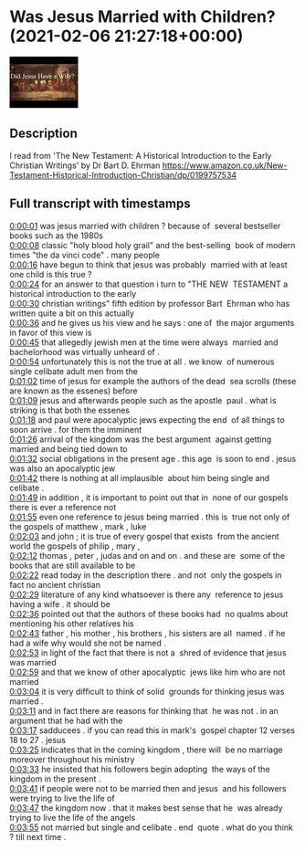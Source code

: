# Was Jesus Married with Children? (2021-02-06 21:27:18+00:00)

![alt Was Jesus Married with Children?](6uiAfPQIo_o.jpg "Was Jesus Married with Children?")

## Description

I read from 'The New Testament: A Historical Introduction to the Early Christian Writings' by Dr Bart D. Ehrman https://www.amazon.co.uk/New-Testament-Historical-Introduction-Christian/dp/0199757534



## Full transcript with timestamps

[0:00:01](https://youtu.be/6uiAfPQIo_o?t=1) was jesus married with children ? because of 
several bestseller books such as the 1980s    
[0:00:08](https://youtu.be/6uiAfPQIo_o?t=8) classic "holy blood holy grail" and the best-selling 
book of modern times "the da vinci code" . many people    
[0:00:16](https://youtu.be/6uiAfPQIo_o?t=16) have begun to think that jesus was probably 
married with at least one child is this true ?  
[0:00:24](https://youtu.be/6uiAfPQIo_o?t=24) for an answer to that question i turn to "THE NEW 
TESTAMENT a historical introduction to the early    
[0:00:30](https://youtu.be/6uiAfPQIo_o?t=30) christian writings" fifth edition by professor Bart 
Ehrman who has written quite a bit on this actually    
[0:00:36](https://youtu.be/6uiAfPQIo_o?t=36) and he gives us his view and he says : one of 
the major arguments in favor of this view is    
[0:00:45](https://youtu.be/6uiAfPQIo_o?t=45) that allegedly jewish men at the time were always 
married and bachelorhood was virtually unheard of .    
[0:00:54](https://youtu.be/6uiAfPQIo_o?t=54) unfortunately this is not the true at all . we know 
of numerous single celibate adult men from the    
[0:01:02](https://youtu.be/6uiAfPQIo_o?t=62) time of jesus for example the authors of the dead 
sea scrolls (these are known as the essenes) before    
[0:01:09](https://youtu.be/6uiAfPQIo_o?t=69) jesus and afterwards people such as the apostle 
paul . what is striking is that both the essenes    
[0:01:18](https://youtu.be/6uiAfPQIo_o?t=78) and paul were apocalyptic jews expecting the end 
of all things to soon arrive . for them the imminent    
[0:01:26](https://youtu.be/6uiAfPQIo_o?t=86) arrival of the kingdom was the best argument 
against getting married and being tied down to    
[0:01:32](https://youtu.be/6uiAfPQIo_o?t=92) social obligations in the present age . this age 
is soon to end . jesus was also an apocalyptic jew    
[0:01:42](https://youtu.be/6uiAfPQIo_o?t=102) there is nothing at all implausible 
about him being single and celibate .  
[0:01:49](https://youtu.be/6uiAfPQIo_o?t=109) in addition , it is important to point out that in 
none of our gospels there is ever a reference not    
[0:01:55](https://youtu.be/6uiAfPQIo_o?t=115) even one reference to jesus being married . this is 
true not only of the gospels of matthew , mark , luke    
[0:02:03](https://youtu.be/6uiAfPQIo_o?t=123) and john ; it is true of every gospel that exists 
from the ancient world the gospels of philip , mary ,  
[0:02:12](https://youtu.be/6uiAfPQIo_o?t=132) thomas , peter , judas and on and on . and these are 
some of the books that are still available to be    
[0:02:22](https://youtu.be/6uiAfPQIo_o?t=142) read today in the description there . and not 
only the gospels in fact no ancient christian    
[0:02:29](https://youtu.be/6uiAfPQIo_o?t=149) literature of any kind whatsoever is there any 
reference to jesus having a wife . it should be    
[0:02:36](https://youtu.be/6uiAfPQIo_o?t=156) pointed out that the authors of these books had 
no qualms about mentioning his other relatives his    
[0:02:43](https://youtu.be/6uiAfPQIo_o?t=163) father , his mother , his brothers , his sisters are all 
named . if he had a wife why would she not be named .  
[0:02:53](https://youtu.be/6uiAfPQIo_o?t=173) in light of the fact that there is not a 
shred of evidence that jesus was married   
[0:02:59](https://youtu.be/6uiAfPQIo_o?t=179) and that we know of other apocalyptic 
jews like him who are not married    
[0:03:04](https://youtu.be/6uiAfPQIo_o?t=184) it is very difficult to think of solid 
grounds for thinking jesus was married .  
[0:03:11](https://youtu.be/6uiAfPQIo_o?t=191) and in fact there are reasons for thinking that 
he was not . in an argument that he had with the    
[0:03:17](https://youtu.be/6uiAfPQIo_o?t=197) sadducees . if you can read this in mark's 
gospel chapter 12 verses 18 to 27 . jesus   
[0:03:25](https://youtu.be/6uiAfPQIo_o?t=205) indicates that in the coming kingdom , there will 
be no marriage moreover throughout his ministry    
[0:03:33](https://youtu.be/6uiAfPQIo_o?t=213) he insisted that his followers begin adopting 
the ways of the kingdom in the present .  
[0:03:41](https://youtu.be/6uiAfPQIo_o?t=221) if people were not to be married then and jesus 
and his followers were trying to live the life of    
[0:03:47](https://youtu.be/6uiAfPQIo_o?t=227) the kingdom now . that it makes best sense that he 
was already trying to live the life of the angels    
[0:03:55](https://youtu.be/6uiAfPQIo_o?t=235) not married but single and celibate . end 
quote . what do you think ? till next time .  
